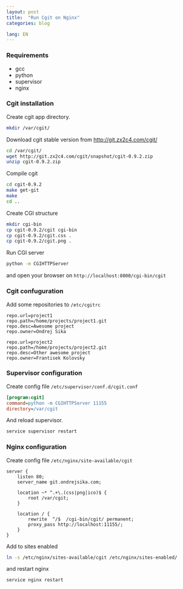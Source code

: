 ```yaml
---
layout: post
title:  "Run Cgit on Nginx"
categories: blog

lang: EN
---
```


### Requirements

* gcc
* python
* supervisor
* nginx

### Cgit installation

Create cgit app directory.

``` bash
mkdir /var/cgit/
```

Download cgit stable version from <http://git.zx2c4.com/cgit/>

``` bash
cd /var/cgit/
wget http://git.zx2c4.com/cgit/snapshot/cgit-0.9.2.zip
unzip cgit-0.9.2.zip
```

Compile cgit

``` bash
cd cgit-0.9.2
make get-git
make
cd ..
```

Create CGI structure

``` bash
mkdir cgi-bin
cp cgit-0.9.2/cgit cgi-bin
cp cgit-0.9.2/cgit.css .
cp cgit-0.9.2/cgit.png .
```

Run CGI server

``` bash
python -m CGIHTTPServer
```
and open your browser on `http://localhost:8000/cgi-bin/cgit`


### Cgit confuguration

Add some repositories to `/etc/cgitrc`

```
repo.url=project1
repo.path=/home/projects/project1.git
repo.desc=Awesome project
repo.owner=Ondrej Sika

repo.url=project2
repo.path=/home/projects/project2.git
repo.desc=Other awesome project
repo.owner=Frantisek Kolovsky
```

### Supervisor configuration

Create config file `/etc/supervisor/conf.d/cgit.conf`

``` ini
[program:cgit]
command=python -m CGIHTTPServer 11155
directory=/var/cgit
```

And reload supervisor.

``` bash
service supervisor restart
```

### Nginx configuration

Create config file `/etc/nginx/site-available/cgit`

``` nginx
server {
    listen 80;
    server_name git.ondrejsika.com;

    location ~* ^.+\.(css|png|ico)$ {
        root /var/cgit;
    }

    location / { 
        rewrite  ^/$  /cgi-bin/cgit/ permanent;
        proxy_pass http://localhost:11155/;
    }   
}

```

Add to sites enabled

``` bash
ln -s /etc/nginx/sites-available/cgit /etc/nginx/sites-enabled/
```

and restart nginx

``` bash
service nginx restart
```
